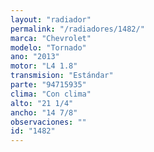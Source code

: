 ```yaml
---
layout: "radiador"
permalink: "/radiadores/1482/"
marca: "Chevrolet"
modelo: "Tornado"
ano: "2013"
motor: "L4 1.8"
transmision: "Estándar"
parte: "94715935"
clima: "Con clima"
alto: "21 1/4"
ancho: "14 7/8"
observaciones: ""
id: "1482"
---
```


